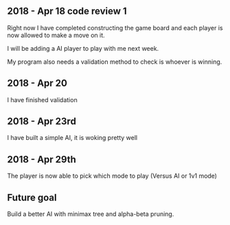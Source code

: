 ## 2018 - Apr 18 code review 1
Right now I have completed constructing the game board and each player is now allowed to make a move on it. <br>

I will be adding a AI player to play with me next week.

My program also needs a validation method to check is whoever is winning.

## 2018 - Apr 20
I have finished validation

## 2018 - Apr 23rd
I have built a simple AI, it is woking pretty well

## 2018 - Apr 29th
The player is now able to pick which mode to play (Versus AI or 1v1 mode)

## Future goal
Build a better AI with minimax tree and alpha-beta pruning.
